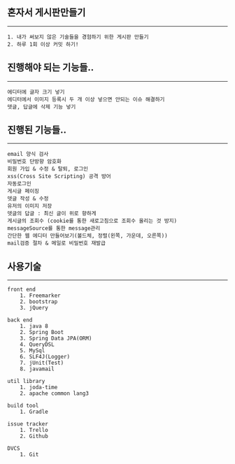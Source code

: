## 혼자서 게시판만들기
----
	1. 내가 써보지 않은 기술들을 경험하기 위한 게시판 만들기
	2. 하루 1회 이상 커밋 하기!

## 진행해야 되는 기능들..
----
	에디터에 글자 크기 넣기
	에디터에서 이미지 등록시 두 개 이상 넣으면 안되는 이슈 해결하기
	뎃글, 답글에 삭제 기능 넣기

## 진행된 기능들..
----
	email 양식 검사
	비밀번호 단방향 암호화
	회원 가입 & 수정 & 탈퇴, 로그인
	xss(Cross Site Scripting) 공격 방어
	자동로그인
	게시글 페이징
	뎃글 작성 & 수정
	유저의 이미지 저장
	뎃글의 답글 : 최신 글이 위로 향하게 
	게시글의 조회수 (cookie를 통한 새로고침으로 조회수 올리는 것 방지)
	messageSource를 통한 message관리
	간단한 웹 에디터 만들어보기(볼드체, 정렬(왼쪽, 가운데, 오른쪽))
	mail검증 절차 & 메일로 비밀번호 재발급

## 사용기술
----
```
front end
	1. Freemarker
	2. bootstrap
	3. jQuery
```
```
back end
	1. java 8
	2. Spring Boot
	3. Spring Data JPA(ORM)
	4. QueryDSL
	5. MySql
	6. SLF4J(Logger)
	7. jUnit(Test)
	8. javamail
```
```
util library
	1. joda-time
	2. apache common lang3
```
```
build tool
	1. Gradle
```
```
issue tracker
	1. Trello
	2. Github
```
```
DVCS
	1. Git
```
